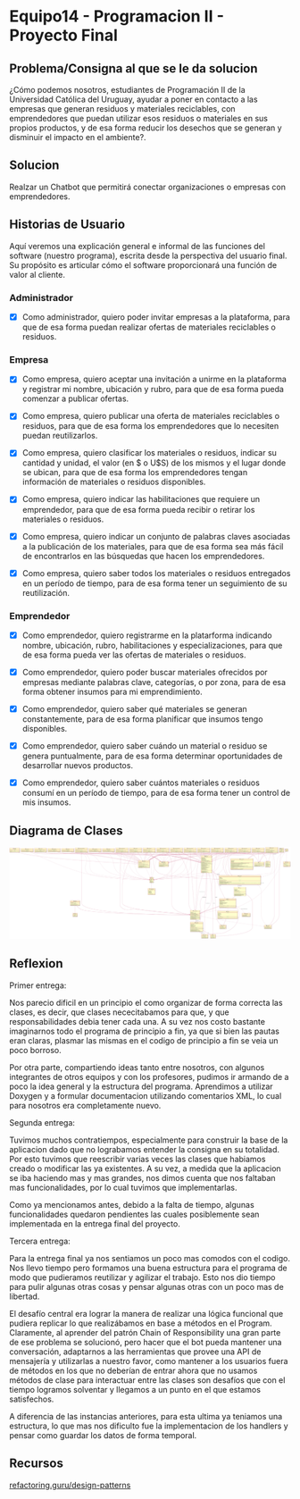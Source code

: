 # Equipo14 - Programacion II - Proyecto Final

## Problema/Consigna al que se le da solucion
¿Cómo podemos nosotros, estudiantes de Programación II de la Universidad Católica del Uruguay, ayudar a poner en contacto a las empresas que generan residuos y materiales reciclables, con emprendedores que puedan utilizar esos residuos o materiales en sus propios productos, y de esa forma reducir los desechos que se generan y disminuir el impacto en el ambiente?.

## Solucion
Realzar un Chatbot que permitirá conectar organizaciones o empresas con emprendedores.

## Historias de Usuario
Aquí veremos una explicación general e informal de las funciones del software (nuestro programa), escrita desde la perspectiva del usuario final. Su propósito es articular cómo el software proporcionará una función de valor al cliente.

### Administrador
- [X] Como administrador, quiero poder invitar empresas a la plataforma, para que de esa forma puedan realizar ofertas de materiales reciclables o residuos.

### Empresa
- [X] Como empresa, quiero aceptar una invitación a unirme en la plataforma y registrar mi nombre, ubicación y rubro, para que de esa forma pueda comenzar a publicar ofertas.

- [X] Como empresa, quiero publicar una oferta de materiales reciclables o residuos, para que de esa forma los emprendedores que lo necesiten puedan reutilizarlos.

- [X] Como empresa, quiero clasificar los materiales o residuos, indicar su cantidad y unidad, el valor (en $ o U$S) de los mismos y el lugar donde se ubican, para que de esa forma los emprendedores tengan información de materiales o residuos disponibles.

- [X] Como empresa, quiero indicar las habilitaciones que requiere un emprendedor, para que de esa forma pueda recibir o retirar los materiales o residuos.

- [X] Como empresa, quiero indicar un conjunto de palabras claves asociadas a la publicación de los materiales, para que de esa forma sea más fácil de encontrarlos en las búsquedas que hacen los emprendedores.

- [X] Como empresa, quiero saber todos los materiales o residuos entregados en un período de tiempo, para de esa forma tener un seguimiento de su reutilización.

### Emprendedor
- [X] Como emprendedor, quiero registrarme en la platarforma indicando nombre, ubicación, rubro, habilitaciones y especializaciones, para que de esa forma pueda ver las ofertas de materiales o residuos.

- [X] Como emprendedor, quiero poder buscar materiales ofrecidos por empresas mediante palabras clave, categorías, o por zona, para de esa forma obtener insumos para mi emprendimiento.

- [X] Como emprendedor, quiero saber qué materiales se generan constantemente, para de esa forma planificar que insumos tengo disponibles.

- [X] Como emprendedor, quiero saber cuándo un material o residuo se genera puntualmente, para de esa forma determinar oportunidades de desarrollar nuevos productos.

- [X] Como emprendedor, quiero saber cuántos materiales o residuos consumí en un período de tiempo, para de esa forma tener un control de mis insumos.

## Diagrama de Clases
![image](docs/uml.svg)

## Reflexion

Primer entrega:

Nos parecio dificil en un principio el como organizar de forma correcta las clases, es decir, que clases nececitabamos para que, y que responsabilidades debia tener cada una.
A su vez nos costo bastante imaginarnos todo el programa de principio a fin, ya que si bien las pautas eran claras, plasmar las mismas en el codigo de principio a fin se veia un poco borroso.

Por otra parte, compartiendo ideas tanto entre nosotros, con algunos integrantes de otros equipos y con los profesores, pudimos ir armando de a poco la idea general y la estructura del programa.
Aprendimos a utilizar Doxygen y a formular documentacion utilizando comentarios XML, lo cual para nosotros era completamente nuevo.

Segunda entrega:

Tuvimos muchos contratiempos, especialmente para construir la base de la aplicacion dado que no lograbamos entender la consigna en su totalidad. Por esto tuvimos que reescribir varias veces las clases que habiamos creado o modificar las ya existentes. A su vez, a medida que la aplicacion se iba haciendo mas y mas grandes, nos dimos cuenta que nos faltaban mas funcionalidades, por lo cual tuvimos que implementarlas.

Como ya mencionamos antes, debido a la falta de tiempo, algunas funcionalidades quedaron pendientes las cuales posiblemente sean implementada en la entrega final del proyecto.

Tercera entrega:

Para la entrega final ya nos sentiamos un poco mas comodos con el codigo. Nos llevo tiempo pero formamos una buena estructura para el programa de modo que pudieramos reutilizar y agilizar el trabajo. Esto nos dio tiempo para pulir algunas otras cosas y pensar algunas otras con un poco mas de libertad.

El desafío central era lograr la manera de realizar una lógica funcional que pudiera replicar lo que realizábamos en base a métodos en el Program. Claramente, al aprender del patrón Chain of Responsibility una gran parte de ese problema se solucionó, pero hacer que el bot pueda mantener una conversación, adaptarnos a las herramientas que provee una API de mensajería y utilizarlas a nuestro favor, como mantener a los usuarios fuera de métodos en los que no deberían de entrar ahora que no usamos métodos de clase para interactuar entre las clases son desafíos que con el tiempo logramos solventar y llegamos a un punto en el que estamos satisfechos.

A diferencia de las instancias anteriores, para esta ultima ya teniamos una estructura, lo que mas nos dificulto fue la implementacion de los handlers y pensar como guardar los datos de forma temporal. 

## Recursos
[refactoring.guru/design-patterns](https://refactoring.guru/design-patterns)